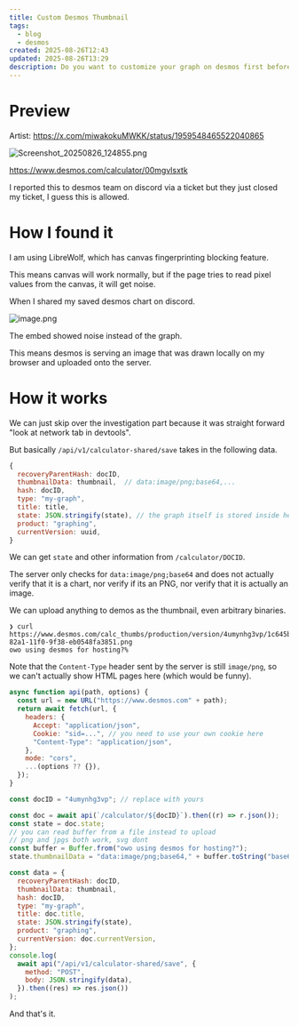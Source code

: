 ```yaml
---
title: Custom Desmos Thumbnail
tags:
  - blog
  - desmos
created: 2025-08-26T12:43
updated: 2025-08-26T13:29
description: Do you want to customize your graph on desmos first before sharing it?
---
```

# Preview
Artist:
https://x.com/miwakokuMWKK/status/1959548465522040865


![Screenshot_20250826_124855.png](https://res.cloudinary.com/kumonochisanaka/image/upload/v1756226957/20250826124916851.png/2033d52a4a45f8485f3afdf277b9d248.png)

https://www.desmos.com/calculator/00mgvlsxtk

I reported this to desmos team on discord via a ticket but they just closed my ticket, I guess this is allowed.

# How I found it

I am using LibreWolf, which has canvas fingerprinting blocking feature.

This means canvas will work normally, but if the page tries to read pixel values from the canvas, it will get noise.

When I shared my saved desmos chart on discord.

![image.png](https://res.cloudinary.com/kumonochisanaka/image/upload/v1756228437/20250826131357174.png/1042d4f268163ec0c5906bb9215a88ea.png)

The embed showed noise instead of the graph.

This means desmos is serving an image that was drawn locally on my browser and uploaded onto the server.

# How it works

We can just skip over the investigation part because it was straight forward "look at network tab in devtools".

But basically `/api/v1/calculator-shared/save` takes in the following data.

```js
{
  recoveryParentHash: docID,
  thumbnailData: thumbnail,  // data:image/png;base64,...
  hash: docID,
  type: "my-graph",
  title: title,
  state: JSON.stringify(state), // the graph itself is stored inside here
  product: "graphing",
  currentVersion: uuid,
}
```

We can get `state` and other information from `/calculator/DOCID`.

The server only checks for `data:image/png;base64` and does not actually verify that it is a chart, nor verify if its an PNG, nor verify that it is actually an image.

We can upload anything to demos as the thumbnail, even arbitrary binaries.

```
❯ curl https://www.desmos.com/calc_thumbs/production/version/4umynhg3vp/1c645b90-82a1-11f0-9f38-eb0548fa3851.png
owo using desmos for hosting?%
```

Note that the `Content-Type` header sent by the server is still `image/png`, so we can't actually show HTML pages here (which would be funny).

```js
async function api(path, options) {
  const url = new URL("https://www.desmos.com" + path);
  return await fetch(url, {
    headers: {
      Accept: "application/json",
      Cookie: "sid=...", // you need to use your own cookie here
      "Content-Type": "application/json",
    },
    mode: "cors",
    ...(options ?? {}),
  });
}

const docID = "4umynhg3vp"; // replace with yours

const doc = await api(`/calculator/${docID}`).then((r) => r.json());
const state = doc.state;
// you can read buffer from a file instead to upload
// png and jpgs both work, svg dont
const buffer = Buffer.from("owo using desmos for hosting?");
state.thumbnailData = "data:image/png;base64," + buffer.toString("base64");

const data = {
  recoveryParentHash: docID,
  thumbnailData: thumbnail,
  hash: docID,
  type: "my-graph",
  title: doc.title,
  state: JSON.stringify(state),
  product: "graphing",
  currentVersion: doc.currentVersion,
};
console.log(
  await api("/api/v1/calculator-shared/save", {
    method: "POST",
    body: JSON.stringify(data),
  }).then((res) => res.json())
);
```

And that's it.